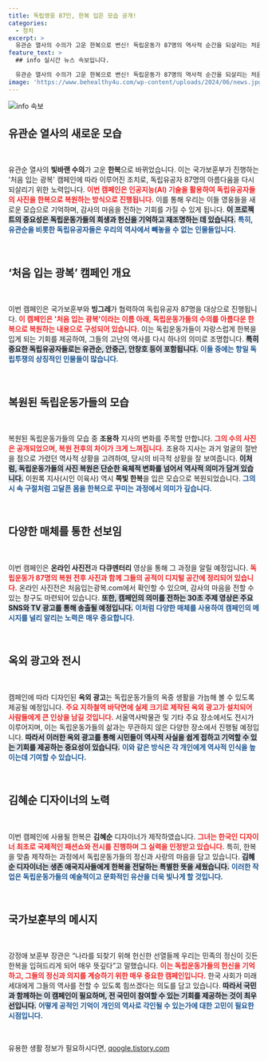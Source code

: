 ```yaml
---
title: 독립영웅 87인, 한복 입은 모습 공개!
categories:
  - 정치
excerpt: >
  유관순 열사의 수의가 고운 한복으로 변신! 독립운동가 87명의 역사적 순간을 되살리는 처음 입는 광복 캠페인이 시작됩니다. 감동적인 이야기와 독립의 미를 재조명하는 이 프로젝트에 함께하세요!
feature_text: >
  ## info 실시간 뉴스 속보입니다.

  유관순 열사의 수의가 고운 한복으로 변신! 독립운동가 87명의 역사적 순간을 되살리는 처음 입는 광복 캠페인이 시작됩니다. 감동적인 이야기와 독립의 미를 재조명하는 이 프로젝트에 함께하세요!
image: 'https://www.behealthy4u.com/wp-content/uploads/2024/06/news.jpg'
---
```


<p><img src="https://www.behealthy4u.com/wp-content/uploads/2024/06/news.jpg" alt="info 속보" /></p>

<h2 data-ke-size="size26">유관순 열사의 새로운 모습</h2>

<p data-ke-size="size16">&nbsp;</p>

<p>유관순 열사의 <b>빛바랜 수의</b>가 고운 <b>한복</b>으로 바뀌었습니다. 이는 국가보훈부가 진행하는 '처음 입는 광복' 캠페인에 따라 이루어진 조치로, 독립유공자 87명의 아름다움을 다시 되살리기 위한 노력입니다. <b><span style="color: #ee2323;">이번 캠페인은 인공지능(AI) 기술을 활용하여 독립유공자들의 사진을 한복으로 복원하는 방식으로 진행됩니다.</span></b> 이를 통해 우리는 이들 영웅들을 새로운 모습으로 기억하며, 감사의 마음을 전하는 기회를 가질 수 있게 됩니다. <b><span style="background-color: #21538527;">이 프로젝트의 중요성은 독립운동가들의 희생과 헌신을 기억하고 재조명하는 데 있습니다.</span></b> <b><span style="color: #1a5490;">특히, 유관순을 비롯한 독립유공자들은 우리의 역사에서 빼놓을 수 없는 인물들입니다.</span></b></p>

<p data-ke-size="size16">&nbsp;</p>

<h2 data-ke-size="size26">‘처음 입는 광복’ 캠페인 개요</h2>

<p data-ke-size="size16">&nbsp;</p>

<p>이번 캠페인은 국가보훈부와 <b>빙그레</b>가 협력하여 독립유공자 87명을 대상으로 진행됩니다. <b><span style="color: #ee2323;">이 캠페인은 '처음 입는 광복'이라는 이름 아래, 독립운동가들의 수의를 아름다운 한복으로 복원하는 내용으로 구성되어 있습니다.</span></b> 이는 독립운동가들이 자랑스럽게 한복을 입게 되는 기회를 제공하여, 그들의 고난의 역사를 다시 하나의 의미로 조명합니다. <b><span style="background-color: #21538527;">특히 중요한 독립유공자들로는 유관순, 안중근, 안창호 등이 포함됩니다.</span></b> <b><span style="color: #1a5490;">이들 중에는 항일 독립투쟁의 상징적인 인물들이 많습니다.</span></b></p>

<p data-ke-size="size16">&nbsp;</p>

<h2 data-ke-size="size26">복원된 독립운동가들의 모습</h2>

<p data-ke-size="size16">&nbsp;</p>

<p>복원된 독립운동가들의 모습 중 <b>조용하</b> 지사의 변화를 주목할 만합니다. <b><span style="color: #ee2323;">그의 수의 사진은 공개되었으며, 복원 전후의 차이가 크게 느껴집니다.</span></b> 조용하 지사는 과거 얼굴의 절반을 점으로 가렸던 역사적 상황을 고려하여, 당시의 비극적 상황을 잘 보여줍니다. <b><span style="background-color: #21538527;">이처럼, 독립운동가들의 사진 복원은 단순한 육체적 변화를 넘어서 역사적 의미가 담겨 있습니다.</span></b> 이원록 지사(시인 이육사) 역시 <b>쪽빛 한복</b>을 입은 모습으로 복원되었습니다. <b><span style="color: #1a5490;">그의 시 속 구절처럼 고달픈 몸을 한복으로 꾸미는 과정에서 의미가 깊습니다.</span></b></p>

<p data-ke-size="size16">&nbsp;</p>

<h2 data-ke-size="size26">다양한 매체를 통한 선보임</h2>

<p data-ke-size="size16">&nbsp;</p>

<p>이번 캠페인은 <b>온라인 사진전</b>과 <b>다큐멘터리</b> 영상을 통해 그 과정을 알릴 예정입니다. <b><span style="color: #ee2323;">독립운동가 87명의 복원 전후 사진과 함께 그들의 공적이 디지털 공간에 정리되어 있습니다.</span></b> 온라인 사진전은 처음입는광복.com에서 확인할 수 있으며, 감사의 마음을 전할 수 있는 창구도 마련되어 있습니다. <b><span style="background-color: #21538527;">또한, 캠페인의 의미를 전하는 30초 주제 영상은 주요 SNS와 TV 광고를 통해 송출될 예정입니다.</span></b> <b><span style="color: #1a5490;">이처럼 다양한 매체를 사용하여 캠페인의 메시지를 널리 알리는 노력은 매우 중요합니다.</span></b></p>

<p data-ke-size="size16">&nbsp;</p>

<h2 data-ke-size="size26">옥외 광고와 전시</h2>

<p data-ke-size="size16">&nbsp;</p>

<p>캠페인에 따라 디자인된 <b>옥외 광고</b>는 독립운동가들의 옥중 생활을 가늠해 볼 수 있도록 제공될 예정입니다. <b><span style="color: #ee2323;">주요 지하철역 바닥면에 실제 크기로 제작된 옥외 광고가 설치되어 사람들에게 큰 인상을 남길 것입니다.</span></b> 서울역사박물관 및 기타 주요 장소에서도 전시가 이루어지며, 이는 독립운동가들의 삶과는 무관하지 않은 다양한 장소에서 진행될 예정입니다. <b><span style="background-color: #21538527;">따라서 이러한 옥외 광고를 통해 시민들이 역사적 사실을 쉽게 접하고 기억할 수 있는 기회를 제공하는 중요성이 있습니다.</span></b> <b><span style="color: #1a5490;">이와 같은 방식은 각 개인에게 역사적 인식을 높이는데 기여할 수 있습니다.</span></b></p>

<p data-ke-size="size16">&nbsp;</p>

<h2 data-ke-size="size26">김혜순 디자이너의 노력</h2>

<p data-ke-size="size16">&nbsp;</p>

<p>이번 캠페인에 사용될 한복은 <b>김혜순</b> 디자이너가 제작하였습니다. <b><span style="color: #ee2323;">그녀는 한국인 디자이너 최초로 국제적인 패션쇼와 전시를 진행하며 그 실력을 인정받고 있습니다.</span></b> 특히, 한복을 맞춤 제작하는 과정에서 독립운동가들의 정신과 사랑의 마음을 담고 있습니다. <b><span style="background-color: #21538527;">김혜순 디자이너는 생존 애국지사들에게 한복을 전달하는 특별한 뜻을 세웠습니다.</span></b> <b><span style="color: #1a5490;">이러한 작업은 독립운동가들의 예술적이고 문화적인 유산을 더욱 빛나게 할 것입니다.</span></b></p>

<p data-ke-size="size16">&nbsp;</p>

<h2 data-ke-size="size26">국가보훈부의 메시지</h2>

<p data-ke-size="size16">&nbsp;</p>

<p>강정애 보훈부 장관은 “나라를 되찾기 위해 헌신한 선열들께 우리는 민족의 정신이 깃든 한복을 입혀드리게 되어 매우 뜻깊다”고 말했습니다. <b><span style="color: #ee2323;">이는 독립운동가들의 헌신을 기억하고, 그들의 정신과 의지를 계승하기 위한 매우 중요한 캠페인입니다.</span></b> 한국 사회가 미래 세대에게 그들의 역사를 전할 수 있도록 힘쓰겠다는 의도를 담고 있습니다. <b><span style="background-color: #21538527;">따라서 국민과 함께하는 이 캠페인이 필요하며, 전 국민이 참여할 수 있는 기회를 제공하는 것이 최우선입니다.</span></b> <b><span style="color: #1a5490;">어떻게 공적인 기억이 개인의 역사로 각인될 수 있는가에 대한 고민이 필요한 시점입니다.</span></b></p>

<p data-ke-size="size16">&nbsp;</p>
유용한 생활 정보가 필요하시다면, <a href="https://qoogle.tistory.com" rel="dofollow">qoogle.tistory.com</a>


